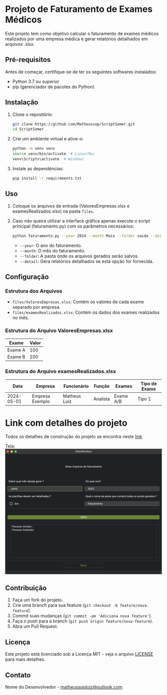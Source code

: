 # Projeto de Faturamento de Exames Médicos
Este projeto tem como objetivo calcular o faturamento de exames médicos realizados por uma empresa médica e gerar relatórios detalhados em arquivos .xlsx.

## Pré-requisitos

Antes de começar, certifique-se de ter os seguintes softwares instalados:

- Python 3.7 ou superior
- pip (gerenciador de pacotes do Python)

## Instalação

1. Clone o repositório:

    ```sh
    git clone https://github.com/Matheussop/ScriptSomer.git
    cd ScriptSomer
    ```

2. Crie um ambiente virtual e ative-o:

    ```sh
    python -m venv venv
    source venv/bin/activate  # Linux/Mac
    venv\Scripts\activate  # Windows
    ```

3. Instale as dependências:

    ```sh
    pip install -r requirements.txt
    ```

## Uso

1. Coloque os arquivos de entrada (ValoresEmpresas.xlsx e examesRealizados.xlsx) na pasta `files`.

2. Caso não queira utilizar a interface gráfica apenas execute o script principal (faturamento.py) com os parâmetros necessários:

    ```sh
    python faturamento.py --year 2024 --month Maio --folder saida --detail
    ```

    - `--year`: O ano do faturamento.
    - `--month`: O mês do faturamento.
    - `--folder`: A pasta onde os arquivos gerados serão salvos.
    - `--detail`: Gera relatórios detalhados se esta opção for fornecida.

## Configuração

### Estrutura dos Arquivos

- `files/ValoresEmpresas.xlsx`: Contém os valores de cada exame separado por empresa.
- `files/examesRealizados.xlsx`: Contém os dados dos exames realizados no mês.

### Estrutura do Arquivo ValoresEmpresas.xlsx

| Exame       | Valor |
|-------------|-------|
| Exame A     | 100   |
| Exame B     | 200   |

### Estrutura do Arquivo examesRealizados.xlsx

| Data       | Empresa          | Funcionário  | Função    | Exames      | Tipo de Exame |
|------------|------------------|--------------|-----------|-------------|---------------|
| 2024-05-01 | Empresa Exemplo  | Matheus Luiz | Analista  | Exame A/B   | Tipo 1        |



# Link com detalhes do projeto

Todos os detalhes de construção do projeto se encontra neste [link](https://nervous-drawbridge-3d4.notion.site/Script-de-Faturamento-e37311c49a41486aa69eb554a4d611ee?pvs=4)

Tela: 
![](files/ui.png "Screen")

## Contribuição

1. Faça um fork do projeto.
2. Crie uma branch para sua feature (`git checkout -b feature/nova-feature`).
3. Commit suas mudanças (`git commit -am 'Adiciona nova feature'`).
4. Faça o push para a branch (`git push origin feature/nova-feature`).
5. Abra um Pull Request.

## Licença

Este projeto está licenciado sob a Licença MIT - veja o arquivo [LICENSE](LICENSE) para mais detalhes.

## Contato

Nome do Desenvolvedor - [matheussopluiz@outlook.com](mailto:matheussopluiz@outlook.com)
